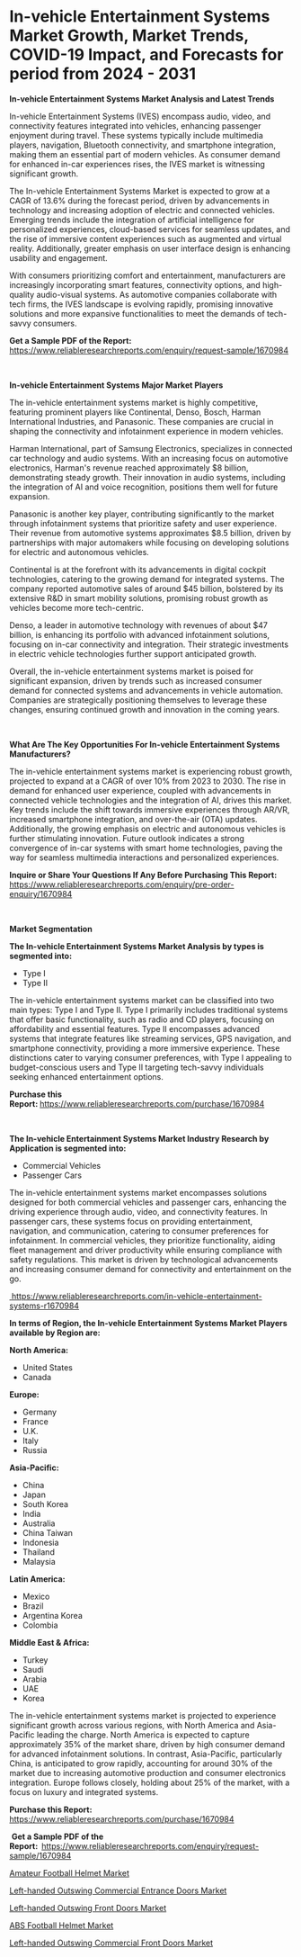 <p><h1>In-vehicle Entertainment Systems Market Growth, Market Trends, COVID-19 Impact, and Forecasts for period from 2024 - 2031</h1></p><p><strong>In-vehicle Entertainment Systems Market Analysis and Latest Trends</strong></p>
<p><p>In-vehicle Entertainment Systems (IVES) encompass audio, video, and connectivity features integrated into vehicles, enhancing passenger enjoyment during travel. These systems typically include multimedia players, navigation, Bluetooth connectivity, and smartphone integration, making them an essential part of modern vehicles. As consumer demand for enhanced in-car experiences rises, the IVES market is witnessing significant growth. </p><p>The In-vehicle Entertainment Systems Market is expected to grow at a CAGR of 13.6% during the forecast period, driven by advancements in technology and increasing adoption of electric and connected vehicles. Emerging trends include the integration of artificial intelligence for personalized experiences, cloud-based services for seamless updates, and the rise of immersive content experiences such as augmented and virtual reality. Additionally, greater emphasis on user interface design is enhancing usability and engagement. </p><p>With consumers prioritizing comfort and entertainment, manufacturers are increasingly incorporating smart features, connectivity options, and high-quality audio-visual systems. As automotive companies collaborate with tech firms, the IVES landscape is evolving rapidly, promising innovative solutions and more expansive functionalities to meet the demands of tech-savvy consumers.</p></p>
<p><strong>Get a Sample PDF of the Report:&nbsp;</strong> <a href="https://www.reliableresearchreports.com/enquiry/request-sample/1670984?utm_campaign=1582&utm_medium=2&utm_source=Github&utm_content=ia&utm_term=13102024&utm_id=in-vehicle-entertainment-systems">https://www.reliableresearchreports.com/enquiry/request-sample/1670984</a></p>
<p>&nbsp;</p>
<p><strong>In-vehicle Entertainment Systems Major Market Players</strong></p>
<p><p>The in-vehicle entertainment systems market is highly competitive, featuring prominent players like Continental, Denso, Bosch, Harman International Industries, and Panasonic. These companies are crucial in shaping the connectivity and infotainment experience in modern vehicles.</p><p>Harman International, part of Samsung Electronics, specializes in connected car technology and audio systems. With an increasing focus on automotive electronics, Harman's revenue reached approximately $8 billion, demonstrating steady growth. Their innovation in audio systems, including the integration of AI and voice recognition, positions them well for future expansion.</p><p>Panasonic is another key player, contributing significantly to the market through infotainment systems that prioritize safety and user experience. Their revenue from automotive systems approximates $8.5 billion, driven by partnerships with major automakers while focusing on developing solutions for electric and autonomous vehicles.</p><p>Continental is at the forefront with its advancements in digital cockpit technologies, catering to the growing demand for integrated systems. The company reported automotive sales of around $45 billion, bolstered by its extensive R&D in smart mobility solutions, promising robust growth as vehicles become more tech-centric.</p><p>Denso, a leader in automotive technology with revenues of about $47 billion, is enhancing its portfolio with advanced infotainment solutions, focusing on in-car connectivity and integration. Their strategic investments in electric vehicle technologies further support anticipated growth.</p><p>Overall, the in-vehicle entertainment systems market is poised for significant expansion, driven by trends such as increased consumer demand for connected systems and advancements in vehicle automation. Companies are strategically positioning themselves to leverage these changes, ensuring continued growth and innovation in the coming years.</p></p>
<p>&nbsp;</p>
<p><strong>What Are The Key Opportunities For In-vehicle Entertainment Systems Manufacturers?</strong></p>
<p><p>The in-vehicle entertainment systems market is experiencing robust growth, projected to expand at a CAGR of over 10% from 2023 to 2030. The rise in demand for enhanced user experience, coupled with advancements in connected vehicle technologies and the integration of AI, drives this market. Key trends include the shift towards immersive experiences through AR/VR, increased smartphone integration, and over-the-air (OTA) updates. Additionally, the growing emphasis on electric and autonomous vehicles is further stimulating innovation. Future outlook indicates a strong convergence of in-car systems with smart home technologies, paving the way for seamless multimedia interactions and personalized experiences.</p></p>
<p><strong>Inquire or Share Your Questions If Any Before Purchasing This Report:</strong> <a href="https://www.reliableresearchreports.com/enquiry/pre-order-enquiry/1670984?utm_campaign=1582&utm_medium=2&utm_source=Github&utm_content=ia&utm_term=13102024&utm_id=in-vehicle-entertainment-systems">https://www.reliableresearchreports.com/enquiry/pre-order-enquiry/1670984</a></p>
<p>&nbsp;</p>
<p><strong>Market Segmentation</strong></p>
<p><strong>The In-vehicle Entertainment Systems Market Analysis by types is segmented into:</strong></p>
<p><ul><li>Type I</li><li>Type II</li></ul></p>
<p><p>The in-vehicle entertainment systems market can be classified into two main types: Type I and Type II. Type I primarily includes traditional systems that offer basic functionality, such as radio and CD players, focusing on affordability and essential features. Type II encompasses advanced systems that integrate features like streaming services, GPS navigation, and smartphone connectivity, providing a more immersive experience. These distinctions cater to varying consumer preferences, with Type I appealing to budget-conscious users and Type II targeting tech-savvy individuals seeking enhanced entertainment options.</p></p>
<p><strong>Purchase this Report:&nbsp;</strong><a href="https://www.reliableresearchreports.com/purchase/1670984?utm_campaign=1582&utm_medium=2&utm_source=Github&utm_content=ia&utm_term=13102024&utm_id=in-vehicle-entertainment-systems">https://www.reliableresearchreports.com/purchase/1670984</a></p>
<p>&nbsp;</p>
<p><strong>The In-vehicle Entertainment Systems Market Industry Research by Application is segmented into:</strong></p>
<p><ul><li>Commercial Vehicles</li><li>Passenger Cars</li></ul></p>
<p><p>The in-vehicle entertainment systems market encompasses solutions designed for both commercial vehicles and passenger cars, enhancing the driving experience through audio, video, and connectivity features. In passenger cars, these systems focus on providing entertainment, navigation, and communication, catering to consumer preferences for infotainment. In commercial vehicles, they prioritize functionality, aiding fleet management and driver productivity while ensuring compliance with safety regulations. This market is driven by technological advancements and increasing consumer demand for connectivity and entertainment on the go.</p></p>
<p><a href="https://www.reliableresearchreports.com/in-vehicle-entertainment-systems-r1670984?utm_campaign=1582&utm_medium=2&utm_source=Github&utm_content=ia&utm_term=13102024&utm_id=in-vehicle-entertainment-systems">&nbsp;https://www.reliableresearchreports.com/in-vehicle-entertainment-systems-r1670984</a></p>
<p><strong>In terms of Region, the In-vehicle Entertainment Systems Market Players available by Region are:</strong></p>
<p>
    <p> <strong> North America: </strong>
        <ul>
            <li>United States</li>
            <li>Canada</li>
        </ul>
        </p> 
    <p> <strong> Europe: </strong>
        <ul>
            <li>Germany</li>
            <li>France</li>
            <li>U.K.</li>
            <li>Italy</li>
            <li>Russia</li>
        </ul>
        </p> 
    <p> <strong> Asia-Pacific: </strong>
        <ul>
            <li>China</li>
            <li>Japan</li>
            <li>South Korea</li>
            <li>India</li>
            <li>Australia</li>
            <li>China Taiwan</li>
            <li>Indonesia</li>
            <li>Thailand</li>
            <li>Malaysia</li>
        </ul>
        </p> 
    <p> <strong> Latin America: </strong>
        <ul>
            <li>Mexico</li>
            <li>Brazil</li>
            <li>Argentina Korea</li>
            <li>Colombia</li>
        </ul>
        </p> 
    <p> <strong> Middle East & Africa: </strong>
        <ul>
            <li>Turkey</li>
            <li>Saudi</li>
            <li>Arabia</li>
            <li>UAE</li>
            <li>Korea</li>
        </ul>
    </p>
    </p>
<p><p>The in-vehicle entertainment systems market is projected to experience significant growth across various regions, with North America and Asia-Pacific leading the charge. North America is expected to capture approximately 35% of the market share, driven by high consumer demand for advanced infotainment solutions. In contrast, Asia-Pacific, particularly China, is anticipated to grow rapidly, accounting for around 30% of the market due to increasing automotive production and consumer electronics integration. Europe follows closely, holding about 25% of the market, with a focus on luxury and integrated systems.</p></p>
<p><strong>Purchase this Report: </strong><a href="https://www.reliableresearchreports.com/purchase/1670984?utm_campaign=1582&utm_medium=2&utm_source=Github&utm_content=ia&utm_term=13102024&utm_id=in-vehicle-entertainment-systems">https://www.reliableresearchreports.com/purchase/1670984</a></p>
<p>&nbsp;<strong>Get a Sample PDF of the Report:&nbsp;&nbsp;</strong><a href="https://www.reliableresearchreports.com/enquiry/request-sample/1670984?utm_campaign=1582&utm_medium=2&utm_source=Github&utm_content=ia&utm_term=13102024&utm_id=in-vehicle-entertainment-systems">https://www.reliableresearchreports.com/enquiry/request-sample/1670984</a></p>
<p><strong></strong></p>
<p><p><a href="https://www.linkedin.com/pulse/emerging-amateur-football-helmet-market-opportunities-analysis-h3hvc?utm_campaign=1582&utm_medium=2&utm_source=Github&utm_content=ia&utm_term=13102024&utm_id=in-vehicle-entertainment-systems">Amateur Football Helmet Market</a></p><p><a href="https://www.linkedin.com/pulse/digital-transformation-left-handed-outswing-commercial-entrance-wppfc?utm_campaign=1582&utm_medium=2&utm_source=Github&utm_content=ia&utm_term=13102024&utm_id=in-vehicle-entertainment-systems">Left-handed Outswing Commercial Entrance Doors Market</a></p><p><a href="https://www.linkedin.com/pulse/left-handed-outswing-front-doors-industry-insights-report-skubc?utm_campaign=1582&utm_medium=2&utm_source=Github&utm_content=ia&utm_term=13102024&utm_id=in-vehicle-entertainment-systems">Left-handed Outswing Front Doors Market</a></p><p><a href="https://www.linkedin.com/pulse/future-innovation-global-abs-football-helmet-market-growth-86knc?utm_campaign=1582&utm_medium=2&utm_source=Github&utm_content=ia&utm_term=13102024&utm_id=in-vehicle-entertainment-systems">ABS Football Helmet Market</a></p><p><a href="https://www.linkedin.com/pulse/global-left-handed-outswing-commercial-front-doors-market-lbgcc?utm_campaign=1582&utm_medium=2&utm_source=Github&utm_content=ia&utm_term=13102024&utm_id=in-vehicle-entertainment-systems">Left-handed Outswing Commercial Front Doors Market</a></p></p>